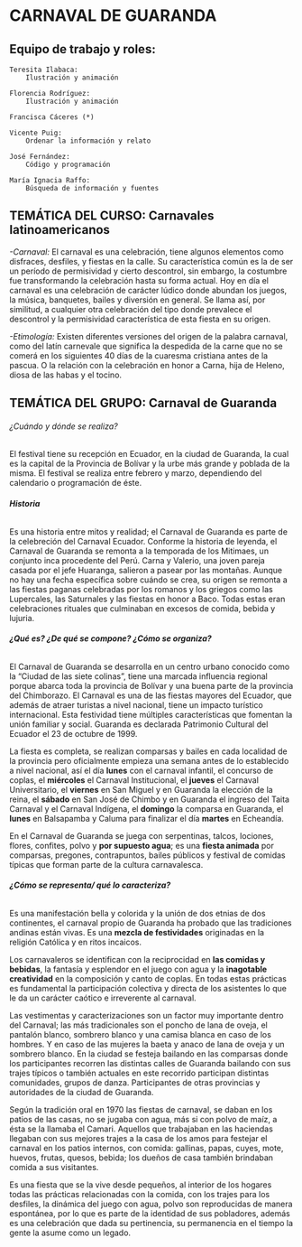 

# **CARNAVAL DE GUARANDA**
## Equipo de trabajo y roles:
	
	Teresita Ilabaca:
		Ilustración y animación

	Florencia Rodríguez:
		Ilustración y animación

	Francisca Cáceres (*)
	
	Vicente Puig:
		Ordenar la información y relato
	
	José Fernández:
		Código y programación
	
	María Ignacia Raffo:
		Búsqueda de información y fuentes



## **TEMÁTICA DEL CURSO: Carnavales latinoamericanos**

_-Carnaval:_ El carnaval es una celebración, tiene algunos elementos como disfraces, desfiles, y fiestas en la calle. Su característica común es la de ser un período de permisividad y cierto descontrol, sin embargo, la costumbre fue transformando la celebración hasta su forma actual.
Hoy en día el carnaval es una celebración de carácter lúdico donde abundan los juegos, la música, banquetes, bailes y diversión en general. Se llama así, por similitud, a cualquier otra celebración del tipo donde prevalece el descontrol y la permisividad característica de esta fiesta en su origen.

_-Etimología:_ Existen diferentes versiones del origen de la palabra carnaval, como del latín carnevale que significa la despedida de la carne que no se comerá en los siguientes 40 días de la cuaresma cristiana antes de la pascua. O la relación con la celebración en honor a Carna, hija de Heleno, diosa de las habas y el tocino.




 
## **TEMÁTICA DEL GRUPO: Carnaval de Guaranda** 

###### ¿Cuándo y dónde se realiza?
El festival tiene su recepción en Ecuador, en la ciudad de Guaranda, la cual es la capital de la Provincia de Bolívar y la urbe más grande y poblada de la misma. El festival se realiza entre febrero y marzo, dependiendo del calendario o programación de éste. 

###### **Historia**
Es una historia entre mitos y realidad; el Carnaval de Guaranda es parte de la celebreción del Carnaval Ecuador. Conforme la historia de leyenda, el Carnaval de Guaranda se remonta a la temporada de los Mitimaes, un conjunto inca procedente del Perú. Carna y Valerio, una joven pareja casada por el jefe Huaranga, salieron a pasear por las montañas. 
Aunque no hay una fecha específica sobre cuándo se crea, su origen se remonta a las fiestas paganas celebradas por los romanos y los griegos como las Lupercales, las Saturnales y las fiestas en honor a Baco. Todas estas eran celebraciones rituales que culminaban en excesos de comida, bebida y lujuria.

###### **¿Qué es? ¿De qué se compone? ¿Cómo se organiza?**
El Carnaval de Guaranda se desarrolla en un centro urbano conocido como la “Ciudad de las siete colinas”, tiene una marcada influencia regional porque abarca toda la provincia de Bolívar y una buena parte de la provincia del Chimborazo. 
El Carnaval es una de las fiestas mayores del Ecuador, que además de atraer turistas a nivel nacional, tiene un impacto turístico internacional.
Esta festividad tiene múltiples características que fomentan la unión familiar y social. Guaranda es declarada Patrimonio Cultural del Ecuador el 23 de octubre de 1999. 

La fiesta es completa, se realizan comparsas y bailes en cada localidad de la provincia pero oficialmente empieza una semana antes de lo establecido a nivel nacional, así el día **lunes** con el carnaval infantil, el concurso de coplas, el **miércoles** el Carnaval Institucional, el **jueves** el Carnaval Universitario, el **viernes** en San Miguel y en Guaranda la elección de la reina, el **sábado** en San José de Chimbo y en Guaranda el ingreso del Taita Carnaval y el Carnaval Indígena, el **domingo** la comparsa en Guaranda, el **lunes** en Balsapamba y Caluma para finalizar el día **martes** en Echeandía.

En el Carnaval de Guaranda se juega con serpentinas, talcos, lociones, flores, confites, polvo y **por supuesto agua**; es una **fiesta animada** por comparsas, pregones, contrapuntos, bailes públicos y festival de comidas típicas que forman parte de la cultura carnavalesca.

###### **¿Cómo se representa/ qué lo caracteriza?**
Es una manifestación bella y colorida y la unión de dos etnias de dos continentes, el carnaval propio de Guaranda ha probado que las tradiciones andinas están vivas. Es una **mezcla de festividades** originadas en la religión Católica y en ritos incaicos.

Los carnavaleros se identifican con la reciprocidad en **las comidas y bebidas**, la fantasía y esplendor en el juego con agua y la **inagotable creatividad** en la composición y canto de coplas. En todas estas prácticas es fundamental la participación colectiva y directa de los asistentes lo que le da un carácter caótico e irreverente al carnaval.

Las vestimentas y caracterizaciones son un factor muy importante dentro del Carnaval; las más tradicionales son el poncho de lana de oveja, el pantalón blanco, sombrero blanco y una camisa blanca en caso de los hombres. Y en caso de las mujeres la baeta y anaco de lana de oveja y un sombrero blanco. En la ciudad se festeja bailando en las comparsas donde los participantes recorren las distintas calles de Guaranda bailando con sus trajes típicos o también actuales en este recorrido participan distintas comunidades, grupos de danza. Participantes de otras provincias y autoridades de la ciudad de Guaranda.

Según la tradición oral en 1970 las fiestas de carnaval, se daban en los patios de las casas, no se jugaba con agua, más si con polvo de maíz, a ésta se la llamaba el Camari. Aquellos que trabajaban en las haciendas llegaban con sus mejores trajes a la casa de los amos para festejar el carnaval en los patios internos, con comida: gallinas, papas, cuyes, mote, huevos, frutas, quesos, bebida; los dueños de casa también brindaban comida a sus visitantes. 

 Es una fiesta que se la vive desde pequeños, al interior de los hogares todas las prácticas relacionadas con la comida, con los trajes para los desfiles, la dinámica del juego con agua, polvo son reproducidas de manera espontánea, por lo que es parte de la identidad de sus pobladores, además es una celebración que dada su pertinencia, su permanencia en el tiempo la gente la asume como un legado. 











